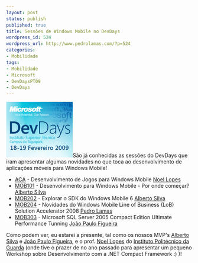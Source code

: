 ```yaml
---
layout: post
status: publish
published: true
title: Sessões de Windows Mobile no DevDays
wordpress_id: 524
wordpress_url: http://www.pedrolamas.com/?p=524
categories:
- Mobilidade
tags:
- Mobilidade
- Microsoft
- DevDaysPT09
- DevDays
---
```

[![DevDays 2009](/wp-content/uploads/2009/01/devdays-2009.gif "DevDays 2009")](http://www.devdays09.com/Pesquisa/MOB)São já conhecidas as sessões do DevDays que iram apresentar algumas novidades no que toca ao desenvolvimento de aplicações móveis para Windows Mobile!

-   [ACA](http://www.devdays09.com/DevdaysDetalhe-MX/DesenvolvimentodeJogosparaWindowsMobile?ChID=5BB241AA-D836-4811-8676-725921F849CA&CID=AB11D867-AB7D-4D19-A064-E5DF76EC3777) - Desenvolvimento de Jogos para Windows Mobile [Noel Lopes](http://www.devdays09.com/DevdaysDetalhe-MX/NoelLopes?ChID=9F1A5C13-9FDB-437A-A0E1-CDAA5C1A76C8&CID=92F23922-C4CC-43A8-B8E2-3F4E9AC6BCC7)
-   [MOB101](http://www.devdays09.com/DevdaysDetalhe-MX/DesenvolvimentoparaWindowsMobile%E2%80%93Porondecomecar?ChID=5BB241AA-D836-4811-8676-725921F849CA&CID=BB2D2098-CEC2-4C6B-B827-0DA804BA1141) - Desenvolvimento para Windows Mobile - Por onde começar? [Alberto Silva](http://www.devdays09.com/DevdaysDetalhe-MX/AlbertoSilva?ChID=9F1A5C13-9FDB-437A-A0E1-CDAA5C1A76C8&CID=7E193845-5155-406B-BD67-0B8F802A1260)
-   [MOB202](http://www.devdays09.com/DevdaysDetalhe-MX/ExploraroSDKdoWindowsMobile6?ChID=5BB241AA-D836-4811-8676-725921F849CA&CID=0F2E3223-4C15-430A-BCC7-39EB6E7BBA66) - Explorar o SDK do Windows Mobile 6 [Alberto Silva](http://www.devdays09.com/DevdaysDetalhe-MX/AlbertoSilva?ChID=9F1A5C13-9FDB-437A-A0E1-CDAA5C1A76C8&CID=7E193845-5155-406B-BD67-0B8F802A1260)
-   [MOB204](http://www.devdays09.com/DevdaysDetalhe-MX/NovidadesnoWindowsMobileLineofBusinessSolutionAccelerator2008?ChID=5BB241AA-D836-4811-8676-725921F849CA&CID=91657F64-5742-469E-B2AB-023A23B822AA) - Novidades do Windows Mobile Line of Business (LoB) Solution Accelerator 2008 [Pedro Lamas](http://www.devdays09.com/DevdaysDetalhe-MX/PedroLamas?ChID=9F1A5C13-9FDB-437A-A0E1-CDAA5C1A76C8&CID=ED27C064-CC11-43F0-A33E-484F673F7607)
-   [MOB303](http://www.devdays09.com/DevdaysDetalhe-MX/MicrosoftSQLServer2005CompactEditionUltimatePerformanceTuning?ChID=5BB241AA-D836-4811-8676-725921F849CA&CID=1566DCE5-CC9B-4316-BAF9-1890CB327524) - Microsoft SQL Server 2005 Compact Edition Ultimate Performance Tunning [João Paulo Figueira](http://www.devdays09.com/DevdaysDetalhe-MX/JoaoPauloFigueira?ChID=9F1A5C13-9FDB-437A-A0E1-CDAA5C1A76C8&CID=75BDEF0B-E1B1-45A1-A0F1-7337B09A20EC)

Como podem ver, eu estarei a presente, tal como os nossos MVP's [Alberto Silva](http://msmvps.com/blogs/AlbertoSilva/) e [João Paulo Figueira](http://nativemobile.blogspot.com/), e o prof. [Noel Lopes](http://www.ipg.pt/estg/docente.asp?dep=5&doc=19) do [Instituto Politécnico da Guarda](/tag/ipg/) (onde tive o prazer de no ano passado para apresentar um pequeno Workshop sobre Desenvolvimento com a .NET Compact Framework :) )!
